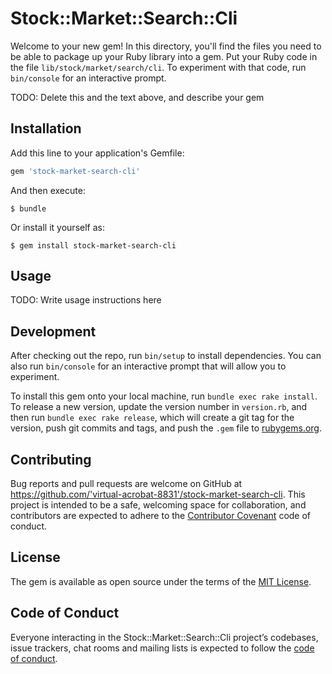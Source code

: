 # Stock::Market::Search::Cli

Welcome to your new gem! In this directory, you'll find the files you need to be able to package up your Ruby library into a gem. Put your Ruby code in the file `lib/stock/market/search/cli`. To experiment with that code, run `bin/console` for an interactive prompt.

TODO: Delete this and the text above, and describe your gem

## Installation

Add this line to your application's Gemfile:

```ruby
gem 'stock-market-search-cli'
```

And then execute:

    $ bundle

Or install it yourself as:

    $ gem install stock-market-search-cli

## Usage

TODO: Write usage instructions here

## Development

After checking out the repo, run `bin/setup` to install dependencies. You can also run `bin/console` for an interactive prompt that will allow you to experiment.

To install this gem onto your local machine, run `bundle exec rake install`. To release a new version, update the version number in `version.rb`, and then run `bundle exec rake release`, which will create a git tag for the version, push git commits and tags, and push the `.gem` file to [rubygems.org](https://rubygems.org).

## Contributing

Bug reports and pull requests are welcome on GitHub at https://github.com/'virtual-acrobat-8831'/stock-market-search-cli. This project is intended to be a safe, welcoming space for collaboration, and contributors are expected to adhere to the [Contributor Covenant](http://contributor-covenant.org) code of conduct.

## License

The gem is available as open source under the terms of the [MIT License](https://opensource.org/licenses/MIT).

## Code of Conduct

Everyone interacting in the Stock::Market::Search::Cli project’s codebases, issue trackers, chat rooms and mailing lists is expected to follow the [code of conduct](https://github.com/'virtual-acrobat-8831'/stock-market-search-cli/blob/master/CODE_OF_CONDUCT.md).

